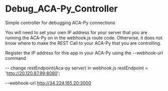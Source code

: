 # Debug_ACA-Py_Controller
Simple controller for debugging ACA-Py connections

You will need to set your own IP address for your server that you are running the ACA-Py on in the webhook.js route code.  Otherwise, it does not know where to make the REST Call to your ACA-Py that you are controlling.

Register the IP address for this app in your ACA-Py using the --webhook-url command

-- change restEndpoint(Aca-py server) in webhook.js
restEndpoint = 'http://20.120.87.99:8080';


--webhook-url http://34.224.165.20:3000
